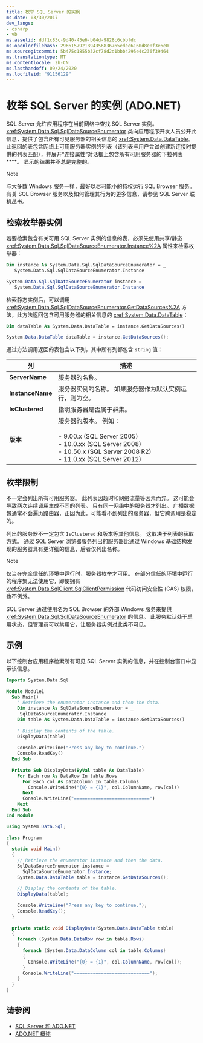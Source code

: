 ```yaml
---
title: 枚举 SQL Server 的实例
ms.date: 03/30/2017
dev_langs:
- csharp
- vb
ms.assetid: ddf1c83c-9d40-45e6-b04d-9828c6cbbfdc
ms.openlocfilehash: 2966157921894356836765edee6160d8e0f3e6e0
ms.sourcegitcommit: 5b475c1855b32cf78d2d1bbb4295e4c236f39464
ms.translationtype: MT
ms.contentlocale: zh-CN
ms.lasthandoff: 09/24/2020
ms.locfileid: "91156129"
---
```

# <a name="enumerating-instances-of-sql-server-adonet"></a>枚举 SQL Server 的实例 (ADO.NET)

SQL Server 允许应用程序在当前网络中查找 SQL Server 实例。 <xref:System.Data.Sql.SqlDataSourceEnumerator> 类向应用程序开发人员公开此信息，提供了包含所有可见服务器的相关信息的 <xref:System.Data.DataTable>。 此返回的表包含网络上可用服务器实例的列表（该列表与用户尝试创建新连接时提供的列表匹配），并展开“连接属性”对话框上包含所有可用服务器的下拉列表****。 显示的结果并不总是完整的。  
  
> [!NOTE]
> 与大多数 Windows 服务一样，最好以尽可能小的特权运行 SQL Browser 服务。 有关 SQL Browser 服务以及如何管理其行为的更多信息，请参见 SQL Server 联机丛书。  
  
## <a name="retrieving-an-enumerator-instance"></a>检索枚举器实例  

 若要检索包含有关可用 SQL Server 实例的信息的表，必须先使用共享/静态 <xref:System.Data.Sql.SqlDataSourceEnumerator.Instance%2A> 属性来检索枚举器：  
  
```vb  
Dim instance As System.Data.Sql.SqlDataSourceEnumerator = _  
   System.Data.Sql.SqlDataSourceEnumerator.Instance  
```  
  
```csharp  
System.Data.Sql.SqlDataSourceEnumerator instance =
   System.Data.Sql.SqlDataSourceEnumerator.Instance  
```  
  
 检索静态实例后，可以调用 <xref:System.Data.Sql.SqlDataSourceEnumerator.GetDataSources%2A> 方法，此方法返回包含可用服务器的相关信息的 <xref:System.Data.DataTable>：  
  
```vb  
Dim dataTable As System.Data.DataTable = instance.GetDataSources()  
```  
  
```csharp  
System.Data.DataTable dataTable = instance.GetDataSources();  
```  
  
 通过方法调用返回的表包含以下列，其中所有列都包含 `string` 值：  
  
|列|描述|  
|------------|-----------------|  
|**ServerName**|服务器的名称。|  
|**InstanceName**|服务器实例的名称。 如果服务器作为默认实例运行，则为空。|  
|**IsClustered**|指明服务器是否属于群集。|  
|**版本**|服务器的版本。 例如：<br /><br /> -   9.00.x (SQL Server 2005)<br />-   10.0.xx (SQL Server 2008)<br />-   10.50.x (SQL Server 2008 R2)<br />-   11.0.xx (SQL Server 2012)|  
  
## <a name="enumeration-limitations"></a>枚举限制  

 不一定会列出所有可用服务器。 此列表因超时和网络流量等因素而异。 这可能会导致两次连续调用生成不同的列表。 只有同一网络中的服务器才列出。 广播数据包通常不会遍历路由器，正因为此，可能看不到列出的服务器，但它跨调用是稳定的。  
  
 列出的服务器不一定包含 `IsClustered` 和版本等其他信息。 这取决于列表的获取方式。 通过 SQL Server 浏览器服务列出的服务器比通过 Windows 基础结构发现的服务器具有更详细的信息，后者仅列出名称。  
  
> [!NOTE]
> 仅当在完全信任的环境中运行时，服务器枚举才可用。 在部分信任的环境中运行的程序集无法使用它，即使拥有 <xref:System.Data.SqlClient.SqlClientPermission> 代码访问安全性 (CAS) 权限，也不例外。  
  
 SQL Server 通过使用名为 SQL Browser 的外部 Windows 服务来提供 <xref:System.Data.Sql.SqlDataSourceEnumerator> 的信息。 此服务默认处于启用状态，但管理员可以禁用它，让服务器实例对此类不可见。  
  
## <a name="example"></a>示例  

 以下控制台应用程序检索所有可见 SQL Server 实例的信息，并在控制台窗口中显示该信息。  
  
```vb  
Imports System.Data.Sql  
  
Module Module1  
  Sub Main()  
    ' Retrieve the enumerator instance and then the data.  
    Dim instance As SqlDataSourceEnumerator = _  
     SqlDataSourceEnumerator.Instance  
    Dim table As System.Data.DataTable = instance.GetDataSources()  
  
    ' Display the contents of the table.  
    DisplayData(table)  
  
    Console.WriteLine("Press any key to continue.")  
    Console.ReadKey()  
  End Sub  
  
  Private Sub DisplayData(ByVal table As DataTable)  
    For Each row As DataRow In table.Rows  
      For Each col As DataColumn In table.Columns  
        Console.WriteLine("{0} = {1}", col.ColumnName, row(col))  
      Next  
      Console.WriteLine("============================")  
    Next  
  End Sub  
End Module  
```  
  
```csharp  
using System.Data.Sql;  
  
class Program  
{  
  static void Main()  
  {  
    // Retrieve the enumerator instance and then the data.  
    SqlDataSourceEnumerator instance =  
      SqlDataSourceEnumerator.Instance;  
    System.Data.DataTable table = instance.GetDataSources();  
  
    // Display the contents of the table.  
    DisplayData(table);  
  
    Console.WriteLine("Press any key to continue.");  
    Console.ReadKey();  
  }  
  
  private static void DisplayData(System.Data.DataTable table)  
  {  
    foreach (System.Data.DataRow row in table.Rows)  
    {  
      foreach (System.Data.DataColumn col in table.Columns)  
      {  
        Console.WriteLine("{0} = {1}", col.ColumnName, row[col]);  
      }  
      Console.WriteLine("============================");  
    }  
  }  
}  
```  
  
## <a name="see-also"></a>请参阅

- [SQL Server 和 ADO.NET](index.md)
- [ADO.NET 概述](../ado-net-overview.md)
